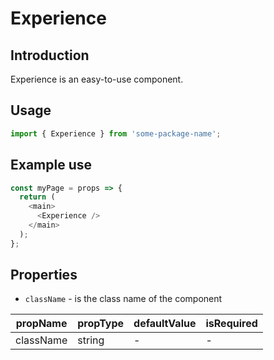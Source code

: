 # Experience

<!-- STORY -->

## Introduction

Experience is an easy-to-use component.

## Usage

```javascript
import { Experience } from 'some-package-name';
```

## Example use

```javascript
const myPage = props => {
  return (
    <main>
      <Experience />
    </main>
  );
};
```

## Properties

- `className` - is the class name of the component

| propName  | propType | defaultValue | isRequired |
| --------- | -------- | ------------ | ---------- |
| className | string   | -            | -          |
